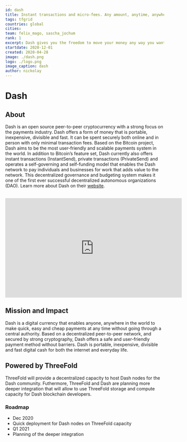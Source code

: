 ```yaml
---
id: dash
title: Instant transactions and micro-fees. Any amount, anytime, anywhere.
tags: tfgrid
countries: global
cities: 
team: felix_mago, sascha_jochum
rank: 1
excerpt: Dash gives you the freedom to move your money any way you want. Grab a coffee, split a check, or pay your phone bill. Dash moves money anywhere, to anyone, instantly, for less than a cent.
startdate: 2020-12-01
created: 2020-04-28
image: ./dash.png
logo: ./logo.png
image_caption: dash
author: nickolay
---
```


# Dash

## About

Dash is an open source peer-to-peer cryptocurrency with a strong focus on the payments industry. Dash offers a form of money that is portable, inexpensive, divisible and fast. It can be spent securely both online and in person with only minimal transaction fees. Based on the Bitcoin project, Dash aims to be the most user-friendly and scalable payments system in the world. 
In addition to Bitcoin’s feature set, Dash currently also offers instant transactions (InstantSend), private transactions (PrivateSend) and operates a self-governing and self-funding model that enables the Dash network to pay individuals and businesses for work that adds value to the network. This decentralized governance and budgeting system makes it one of the first ever successful decentralized autonomous organizations (DAO).
Learn more about Dash on their [website](https://www.dash.org).

<BR>

<iframe width="560" height="315" src="https://www.youtube.com/embed/4OvRs8sT5FM" frameborder="0" allow="accelerometer; autoplay; clipboard-write; encrypted-media; gyroscope; picture-in-picture" allowfullscreen></iframe>

<BR>



## Mission and Impact

Dash is a digital currency that enables anyone, anywhere in the world to make quick, easy and cheap payments at any time without going through a central authority. Based on a decentralized peer-to-peer network, and secured by strong cryptography, Dash offers a safe and user-friendly payment method without barriers. Dash is portable, inexpensive, divisible and fast digital cash for both the internet and everyday life.

## Powered by ThreeFold

ThreeFold will provide a decentralized capacity to host Dash nodes for the Dash community. Futhermore, ThreeFold and Dash are planning more deeper integration that will allow to use ThreeFold storage and compute capacity for Dash blockchain developers.



### Roadmap

- Dec 2020
 - Quick deployment for Dash nodes on ThreeFold capacity
- Q1 2021 
 - Planning of the deeper integration



